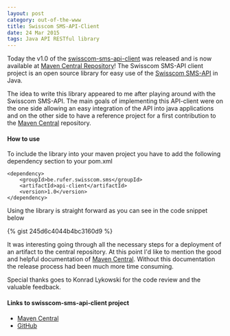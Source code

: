 ```yaml
---
layout: post
category: out-of-the-www
title: Swisscom SMS-API-Client
date: 24 Mar 2015
tags: Java API RESTful library
---
```


Today the v1.0 of the [swisscom-sms-api-client](https://github.com/rufer7/swisscom-sms-api-client) was released and is now available at [Maven Central Repository](http://search.maven.org/#artifactdetails%7Cbe.rufer.swisscom.sms%7Capi-client%7C1.0%7Cjar)! The Swisscom SMS-API client project is an open source library for easy use of the [Swisscom SMS-API](https://developer.swisscom.com/documentation/api/products/SMS%20Messaging) in Java.


The idea to write this library appeared to me after playing around with the Swisscom SMS-API. The main goals of implementing this API-client were on the one side allowing an easy integration of the API into java applications and on the other side to have a reference project for a first contribution to the [Maven Central](http://search.maven.org/) repository.


#### How to use

To include the library into your maven project you have to add the following dependency section to your pom.xml

    <dependency>
        <groupId>be.rufer.swisscom.sms</groupId>
        <artifactId>api-client</artifactId>
        <version>1.0</version>
    </dependency>


Using the library is straight forward as you can see in the code snippet below

{% gist 245d6c4044b4bc3160d9 %}



It was interesting going through all the necessary steps for a deployment of an artifact to the central repository. At this point I'd like to mention the good and helpful documentation of [Maven Central](http://central.sonatype.org/pages/producers.html). Without this documentation the release process had been much more time consuming.

Special thanks goes to Konrad Lykowski for the code review and the valuable feedback.


#### Links to swisscom-sms-api-client project

* [Maven Central](http://search.maven.org/#artifactdetails%7Cbe.rufer.swisscom.sms%7Capi-client%7C1.0%7Cjar)
* [GitHub](https://github.com/rufer7/swisscom-sms-api-client)